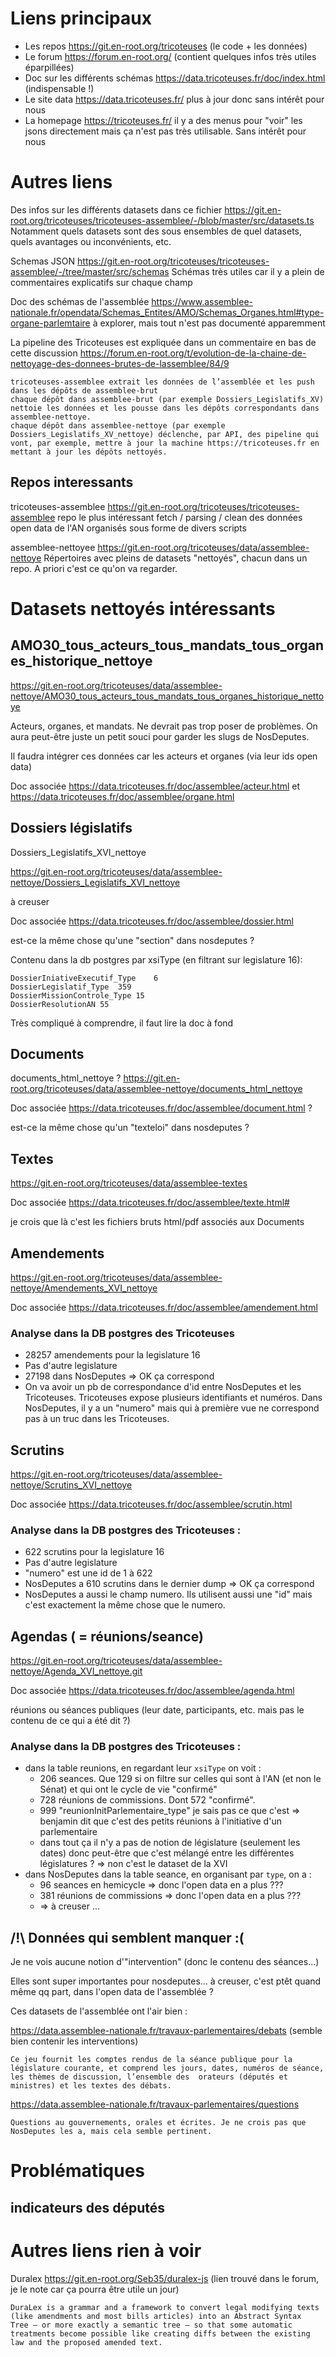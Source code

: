 # Liens principaux

- Les repos https://git.en-root.org/tricoteuses (le code + les données)
- Le forum https://forum.en-root.org/ (contient quelques infos très utiles éparpillées)
- Doc sur les différents schémas https://data.tricoteuses.fr/doc/index.html (indispensable !)
- Le site data https://data.tricoteuses.fr/ plus à jour donc sans intérêt pour nous
- La homepage https://tricoteuses.fr/ il y a des menus pour "voir" les jsons directement mais ça n'est pas très utilisable. Sans intérêt pour nous

# Autres liens

Des infos sur les différents datasets dans ce fichier
https://git.en-root.org/tricoteuses/tricoteuses-assemblee/-/blob/master/src/datasets.ts
Notamment quels datasets sont des sous ensembles de quel datasets, quels avantages ou inconvénients, etc.

Schemas JSON
https://git.en-root.org/tricoteuses/tricoteuses-assemblee/-/tree/master/src/schemas
Schémas très utiles car il y a plein de commentaires explicatifs sur chaque champ

Doc des schémas de l'assemblée
https://www.assemblee-nationale.fr/opendata/Schemas_Entites/AMO/Schemas_Organes.html#type-organe-parlemtaire
à explorer, mais tout n'est pas documenté apparemment

La pipeline des Tricoteuses est expliquée dans un commentaire en bas de cette discussion
https://forum.en-root.org/t/evolution-de-la-chaine-de-nettoyage-des-donnees-brutes-de-lassemblee/84/9

    tricoteuses-assemblee extrait les données de l’assemblée et les push dans les dépôts de assemblee-brut
    chaque dépôt dans assemblee-brut (par exemple Dossiers_Legislatifs_XV) nettoie les données et les pousse dans les dépôts correspondants dans assemblee-nettoye.
    chaque dépôt dans assemblee-nettoye (par exemple Dossiers_Legislatifs_XV_nettoye) déclenche, par API, des pipeline qui vont, par exemple, mettre à jour la machine https://tricoteuses.fr en mettant à jour les dépôts nettoyés.

## Repos interessants

tricoteuses-assemblee
https://git.en-root.org/tricoteuses/tricoteuses-assemblee
repo le plus intéressant
fetch / parsing / clean des données open data de l'AN
organisés sous forme de divers scripts

assemblee-nettoyee
https://git.en-root.org/tricoteuses/data/assemblee-nettoye
Répertoires avec pleins de datasets "nettoyés", chacun dans un repo. A priori c'est ce qu'on va regarder.

# Datasets nettoyés intéressants

## AMO30_tous_acteurs_tous_mandats_tous_organes_historique_nettoye

https://git.en-root.org/tricoteuses/data/assemblee-nettoye/AMO30_tous_acteurs_tous_mandats_tous_organes_historique_nettoye

Acteurs, organes, et mandats. Ne devrait pas trop poser de problèmes. On aura peut-être juste un petit souci pour garder les slugs de NosDeputes.

Il faudra intégrer ces données car les acteurs et organes (via leur ids open data)

Doc associée https://data.tricoteuses.fr/doc/assemblee/acteur.html
et https://data.tricoteuses.fr/doc/assemblee/organe.html

## Dossiers législatifs

Dossiers_Legislatifs_XVI_nettoye

https://git.en-root.org/tricoteuses/data/assemblee-nettoye/Dossiers_Legislatifs_XVI_nettoye

à creuser

Doc associée https://data.tricoteuses.fr/doc/assemblee/dossier.html

est-ce la même chose qu'une "section" dans nosdeputes ?

Contenu dans la db postgres par xsiType (en filtrant sur legislature 16):

    DossierIniativeExecutif_Type	6
    DossierLegislatif_Type	359
    DossierMissionControle_Type	15
    DossierResolutionAN	55

Très compliqué à comprendre, il faut lire la doc à fond

## Documents

documents_html_nettoye ?
https://git.en-root.org/tricoteuses/data/assemblee-nettoye/documents_html_nettoye

Doc associée https://data.tricoteuses.fr/doc/assemblee/document.html ?

est-ce la même chose qu'un "texteloi" dans nosdeputes ?

## Textes

https://git.en-root.org/tricoteuses/data/assemblee-textes

Doc associée https://data.tricoteuses.fr/doc/assemblee/texte.html#

je crois que là c'est les fichiers bruts html/pdf associés aux Documents

## Amendements

https://git.en-root.org/tricoteuses/data/assemblee-nettoye/Amendements_XVI_nettoye

Doc associée https://data.tricoteuses.fr/doc/assemblee/amendement.html

### Analyse dans la DB postgres des Tricoteuses

- 28257 amendements pour la legislature 16
- Pas d'autre legislature
- 27198 dans NosDeputes => OK ça correspond
- On va avoir un pb de correspondance d'id entre NosDeputes et les Tricoteuses. Tricoteuses expose plusieurs identifiants et numéros. Dans NosDeputes, il y a un "numero" mais qui à première vue ne correspond pas à un truc dans les Tricoteuses.

## Scrutins

https://git.en-root.org/tricoteuses/data/assemblee-nettoye/Scrutins_XVI_nettoye

Doc associée https://data.tricoteuses.fr/doc/assemblee/scrutin.html

### Analyse dans la DB postgres des Tricoteuses :

- 622 scrutins pour la legislature 16
- Pas d'autre legislature
- "numero" est une id de 1 à 622
- NosDeputes a 610 scrutins dans le dernier dump => OK ça correspond
- NosDeputes a aussi le champ numero. Ils utilisent aussi une "id" mais c'est exactement la même chose que le numero.

## Agendas ( = réunions/seance)

https://git.en-root.org/tricoteuses/data/assemblee-nettoye/Agenda_XVI_nettoye.git

Doc associée https://data.tricoteuses.fr/doc/assemblee/agenda.html

réunions ou séances publiques
(leur date, participants, etc. mais pas le contenu de ce qui a été dit ?)

### Analyse dans la DB postgres des Tricoteuses :

- dans la table reunions, en regardant leur `xsiType` on voit :
  - 206 seances. Que 129 si on filtre sur celles qui sont à l'AN (et non le Sénat) et qui ont le cycle de vie "confirmé"
  - 728 réunions de commissions. Dont 572 "confirmé".
  - 999 "reunionInitParlementaire_type" je sais pas ce que c'est => benjamin dit que c'est des petits réunions à l'initiative d'un parlementaire
  - dans tout ça il n'y a pas de notion de législature (seulement les dates) donc peut-être que c'est mélangé entre les différentes législatures ? => non c'est le dataset de la XVI
- dans NosDeputes dans la table seance, en organisant par `type`, on a :
  - 96 seances en hemicycle => donc l'open data en a plus ???
  - 381 réunions de commissions => donc l'open data en a plus ???
  - => à creuser ...

## /!\ Données qui semblent manquer :(

Je ne vois aucune notion d'"intervention" (donc le contenu des séances...)

Elles sont super importantes pour nosdeputes... à creuser, c'est ptêt quand même qq part, dans l'open data de l'assemblée ?

Ces datasets de l'assemblée ont l'air bien :

https://data.assemblee-nationale.fr/travaux-parlementaires/debats
(semble bien contenir les interventions)

    Ce jeu fournit les comptes rendus de la séance publique pour la législature courante, et comprend les jours, dates, numéros de séance, les thèmes de discussion, l’ensemble des  orateurs (députés et ministres) et les textes des débats. 

https://data.assemblee-nationale.fr/travaux-parlementaires/questions

    Questions au gouvernements, orales et écrites. Je ne crois pas que NosDeputes les a, mais cela semble pertinent.

# Problématiques

## indicateurs des députés

# Autres liens rien à voir

Duralex
https://git.en-root.org/Seb35/duralex-js
(lien trouvé dans le forum, je le note car ça pourra être utile un jour)

    DuraLex is a grammar and a framework to convert legal modifying texts (like amendments and most bills articles) into an Abstract Syntax Tree – or more exactly a semantic tree – so that some automatic treatments become possible like creating diffs between the existing law and the proposed amended text.
